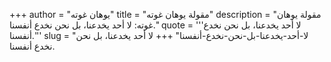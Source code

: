 +++
author = "يوهان غوته"
title = "مقولة يوهان غوته"
description = "مقولة يوهان غوته: لا أحد يخدعنا، بل نحن نخدع أنفسنا."
quote = '''لا أحد يخدعنا، بل نحن نخدع أنفسنا.'''
slug = "لا-أحد-يخدعنا-بل-نحن-نخدع-أنفسنا"
+++
لا أحد يخدعنا، بل نحن نخدع أنفسنا.

